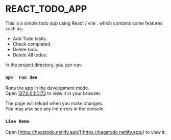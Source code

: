 # REACT_TODO_APP

This is a simple todo app using React / vite .
which contains some features such as:
* Add Todo tasks.
* Check completed.
* Delete todo.
* Delete All todos.


In the project directory, you can run:

### `npm  run dev`

Runs the app in the development mode.\
Open [127.0.0.1:5173](127.0.0.1:5173) to view it in your browser.

The page will reload when you make changes.\
You may also see any lint errors in the console.

### `Live Demo`

Open [https://hagstodo.netlify.app/](https://hagstodo.netlify.app/) to view it.

